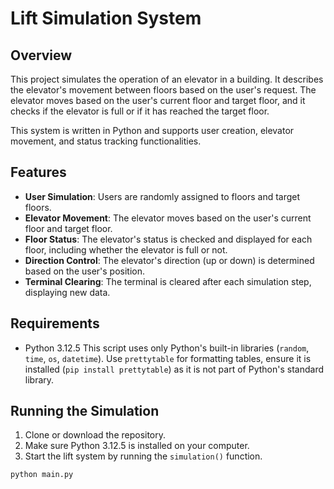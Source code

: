 # Lift Simulation System

## Overview

This project simulates  the  operation of  an elevator in a building. 
It describes  the elevator's  movement  between  floors  based  on the 
user's  request. The elevator  moves based on the user's current floor
and target floor, and  it checks if the elevator is full or if  it has 
reached the target floor.

This system is written in Python and supports user creation, elevator
movement, and status tracking functionalities.

## Features

- **User Simulation**: Users are randomly assigned to floors and target
floors.
- **Elevator Movement**: The elevator moves based on the user's current
floor and target floor.
- **Floor Status**: The elevator's status is checked and  displayed for 
each floor, including whether the elevator is full or not.
- **Direction  Control**: The  elevator's  direction (up or down) is 
determined based on the user's position.
- **Terminal Clearing**: The terminal is cleared after each simulation 
step, displaying new data.

## Requirements

- Python 3.12.5
This script uses only Python's built-in libraries (`random`, `time`, `os`,
`datetime`).  Use `prettytable` for formatting tables, ensure it is installed
(`pip install prettytable`) as it is not part of Python's standard library.

## Running the Simulation

1. Clone or download the repository.
2. Make sure Python 3.12.5 is installed on your computer.
3. Start the lift system by running the `simulation()` function.

```bash
python main.py